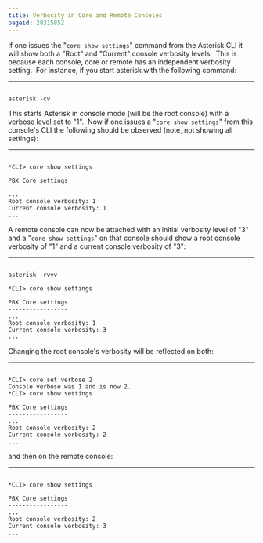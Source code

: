 ```yaml
---
title: Verbosity in Core and Remote Consoles
pageid: 28315852
---
```


If one issues the "`core show settings`" command from the Asterisk CLI it will show both a "Root" and "Current" console verbosity levels.  This is because each console, core or remote has an independent verbosity setting.  For instance, if you start asterisk with the following command:




---

  
  


```

asterisk -cv

```


This starts Asterisk in console mode (will be the root console) with a verbose level set to "1".  Now if one issues a "`core show settings`" from this console's CLI the following should be observed (note, not showing all settings):




---

  
  


```

*CLI> core show settings

PBX Core settings
-----------------
...
Root console verbosity: 1
Current console verbosity: 1
...

```


A remote console can now be attached with an initial verbosity level of "3" and a "`core show settings`" on that console should show a root console verbosity of "1" and a current console verbosity of "3":




---

  
  


```

asterisk -rvvv

*CLI> core show settings

PBX Core settings
-----------------
...
Root console verbosity: 1
Current console verbosity: 3
...

```


Changing the root console's verbosity will be reflected on both:




---

  
  


```

*CLI> core set verbose 2
Console verbose was 1 and is now 2.
*CLI> core show settings

PBX Core settings
-----------------
...
Root console verbosity: 2
Current console verbosity: 2
...

```


and then on the remote console:




---

  
  


```

*CLI> core show settings

PBX Core settings
-----------------
...
Root console verbosity: 2
Current console verbosity: 3
...

```


